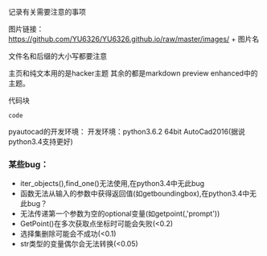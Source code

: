 记录有关需要注意的事项

图片链接：https://github.com/YU6326/YU6326.github.io/raw/master/images/ + 图片名

文件名和后缀的大小写都要注意

主页和纯文本用的是hacker主题
其余的都是markdown preview enhanced中的主题。

代码块
```language
code
```

pyautocad的开发环境：
开发环境：python3.6.2 64bit AutoCad2016(据说python3.4支持更好)

### 某些bug：

* iter\_objects(),find\_one()无法使用,在python3.4中无此bug
* 函数无法从输入的参数中获得返回值(如getboundingbox),在python3.4中无此bug？
* 无法传递第一个参数为空的optional变量(如getpoint(,'prompt'))
* GetPoint()在多次获取点坐标时可能会失败(<0.2)
* 选择集删除可能会不成功(<0.1)
* str类型的变量偶尔会无法转换(<0.05)